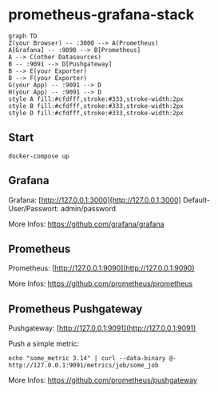 
# prometheus-grafana-stack
```mermaid
graph TD
Z(your Browser) -- :3000 --> A(Prometheus)
A[Grafana] -- :9090 --> B[Prometheus]
A --> C(other Datasources)
B -- :9091 --> D[Pushgateway]
B --> E(your Exporter)
B --> F(your Exporter)
G(your App) -- :9091 --> D
H(your App) -- :9091 --> D
style A fill:#cfdfff,stroke:#333,stroke-width:2px
style B fill:#cfdfff,stroke:#333,stroke-width:2px
style D fill:#cfdfff,stroke:#333,stroke-width:2px
```
## Start
```
docker-compose up
```

## Grafana
Grafana: [http://127.0.0.1:3000](http://127.0.0.1:3000)
Default-User/Passwort: admin/password

More Infos:
https://github.com/grafana/grafana
## Prometheus
Prometheus: [http://127.0.0.1:9090](http://127.0.0.1:9090)

More Infos:
https://github.com/prometheus/prometheus
## Prometheus Pushgateway
Pushgateway: [http://127.0.0.1:9091](http://127.0.0.1:9091)

Push a simple metric:
```
echo "some_metric 3.14" | curl --data-binary @- http://127.0.0.1:9091/metrics/job/some_job
```
More Infos:
https://github.com/prometheus/pushgateway

